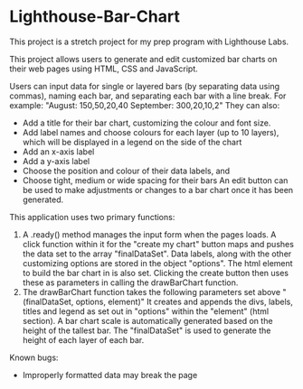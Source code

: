 # Lighthouse-Bar-Chart
This project is a stretch project for my prep program with Lighthouse Labs.

This project allows users to generate and edit customized bar charts on their web pages using HTML, CSS and JavaScript. 

Users can input data for single or layered bars (by separating data using commas), naming each bar, and separating each bar with a line break. For example: 
"August: 150,50,20,40
September: 300,20,10,2"
They can also:
- Add a title for their bar chart, customizing the colour and font size.
- Add label names and choose colours for each layer (up to 10 layers), which will be displayed in a legend on the side of the chart
- Add an x-axis label
- Add a y-axis label
- Choose the position and colour of their data labels, and
- Choose tight, medium or wide spacing for their bars
An edit button can be used to make adjustments or changes to a bar chart once it has been generated.

This application uses two primary functions:
1. A .ready() method manages the input form when the pages loads. A click function within it for the "create my chart" button maps and pushes the data set to the array "finalDataSet". Data labels, along with the other customizing options are stored in the object "options". The html element to build the bar chart in is also set. Clicking the create button then uses these as parameters in calling the drawBarChart function.
2. The drawBarChart function takes the following parameters set above "(finalDataSet, options, element)" It creates and appends the divs, labels, titles and legend as set out in "options" within the "element" (html section). A bar chart scale is automatically generated based on the height of the tallest bar. The "finalDataSet" is used to generate the height of each layer of each bar. 

Known bugs:
 - Improperly formatted data may break the page
 